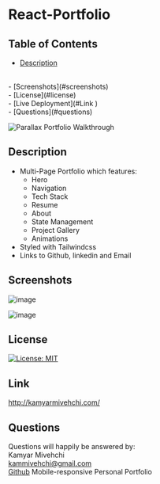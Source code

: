 # React-Portfolio

## Table of Contents
- [Description](#Description)
 <br>
- [Screenshots](#screenshots)
 <br>
- [License](#license)
 <br>
- [Live Deployment](#Link )
 <br>
- [Questions](#questions)

![Parallax Portfolio Walkthrough](https://user-images.githubusercontent.com/90432404/178342065-5c3fd31c-d487-4b32-a731-face0bd545b0.gif)
 
 ## Description
 - Multi-Page Portfolio which features:
    - Hero
    - Navigation
    - Tech Stack
    - Resume
    - About
    - State Management
    - Project Gallery
    - Animations
 - Styled with Tailwindcss
 - Links to Github, linkedin and Email
   
 ## Screenshots

![image](https://user-images.githubusercontent.com/90432404/178338648-ab0df6b9-4c1f-4b48-bbc4-a30080dcb151.png)

![image](https://user-images.githubusercontent.com/90432404/178338714-7263c918-8aac-4e42-9042-7a4d0dbe3504.png)

## License 
[![License: MIT](https://img.shields.io/badge/License-MIT-yellow.svg)](https://opensource.org/licenses/MIT)

## Link
http://kamyarmivehchi.com/

## Questions

Questions will happily be answered by:
<br>
Kamyar Mivehchi
<br>
[kammivehchi@gmail.com](mailto:kammivehchi@gmail.com)
<br>
[Github](https://github.com/Kam-Mivehchi)
Mobile-responsive Personal Portfolio
